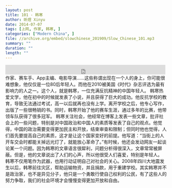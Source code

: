 ```yaml
---
layout: post
title: 101 - 韩寒
author: 昕煜 Xinyu
date: 2014-07-07
tags: [上网, 作家, 韩寒, ]
categories: ["Modern China", ]
file: //archive.org/embed/slowchinese_201909/Slow_Chinese_101.mp3
summary: ""
duration: ""
length: ""
---
```


<iframe src="https://archive.org/embed/slowchinese_201909/Slow_Chinese_101.mp3" width="500" height="30" frameborder="0" webkitallowfullscreen="true" mozallowfullscreen="true" allowfullscreen></iframe>
作家、赛车手、App主编、电影导演……这些称谓出现在一个人的身上，你可能很难想象，他仅仅是一位80后年轻人。而他在2010被美国《时代》杂志评选为最有影响力的人之一。这个人，就是韩寒，一位充满反抗精神的中国年轻人。
韩寒热爱文学，他在初中的时候就发表了小说，并且获得了巨大的成功。他反抗学校的教育，导致无法通过考试，高一以后就再也没有上学。离开学校之后，他专心写作，出版了一些很畅销的书。同时，韩寒开始了他的赛车生涯，通过多年的比赛，他带领车队获得了很多冠军。
韩寒关注社会，他经常在博客上发表一些文章，批评社会上的一些问题，特别是对中国政治和中国人的素质等发表了自己的观点。他觉得，中国的政治需要变得更加民主和开放，结束审查和限制；但同时他也觉得，人们首先要提高自己的素质，这才是让这个国家变好的前提。他写道：“当街上的人开车交会时都能关掉远光灯了，就能放心革命了。”有时候，他还会发动网友一起谈论某一个问题。因为韩寒的文章语言很犀利，问题分析得很深入，文章常常被屏蔽。但是，他的文章说出了人们的心声，所以他很受人们喜爱，特别是年轻人。
韩寒不仅用笔作为武器，也用行动证明自己对社会的关心。2008年四川大地震发生以后，韩寒前往灾区，帮助运输物资，并且捐款，用于重建学校。其实韩寒并不是政治家，也不是异见分子，他只是一个勇敢行使自己权利的公民，有了这些人的努力争取，我们的社会环境才会慢慢变得更加开放和自由。
